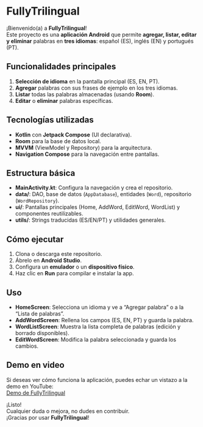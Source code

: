 # FullyTrilingual

¡Bienvenido(a) a **FullyTrilingual**!  
Este proyecto es una **aplicación Android** que permite **agregar, listar, editar y eliminar** palabras en **tres idiomas**: español (ES), inglés (EN) y portugués (PT).

## Funcionalidades principales
1. **Selección de idioma** en la pantalla principal (ES, EN, PT).  
2. **Agregar** palabras con sus frases de ejemplo en los tres idiomas.  
3. **Listar** todas las palabras almacenadas (usando **Room**).  
4. **Editar** o **eliminar** palabras específicas.

## Tecnologías utilizadas
- **Kotlin** con **Jetpack Compose** (UI declarativa).
- **Room** para la base de datos local.
- **MVVM** (ViewModel y Repository) para la arquitectura.
- **Navigation Compose** para la navegación entre pantallas.

## Estructura básica
- **MainActivity.kt**: Configura la navegación y crea el repositorio.
- **data/**: DAO, base de datos (`AppDatabase`), entidades (`Word`), repositorio (`WordRepository`).
- **ui/**: Pantallas principales (Home, AddWord, EditWord, WordList) y componentes reutilizables.
- **utils/**: Strings traducidas (ES/EN/PT) y utilidades generales.

## Cómo ejecutar
1. Clona o descarga este repositorio.
2. Ábrelo en **Android Studio**.
3. Configura un **emulador** o un **dispositivo físico**.
4. Haz clic en **Run** para compilar e instalar la app.

## Uso
- **HomeScreen**: Selecciona un idioma y ve a “Agregar palabra” o a la “Lista de palabras”.
- **AddWordScreen**: Rellena los campos (ES, EN, PT) y guarda la palabra.
- **WordListScreen**: Muestra la lista completa de palabras (edición y borrado disponibles).
- **EditWordScreen**: Modifica la palabra seleccionada y guarda los cambios.

## Demo en video
Si deseas ver cómo funciona la aplicación, puedes echar un vistazo a la demo en YouTube:  
[Demo de FullyTrilingual](https://www.youtube.com/watch?v=9ZK3--IHv_0)

¡Listo!  
Cualquier duda o mejora, no dudes en contribuir.  
¡Gracias por usar **FullyTrilingual**!
